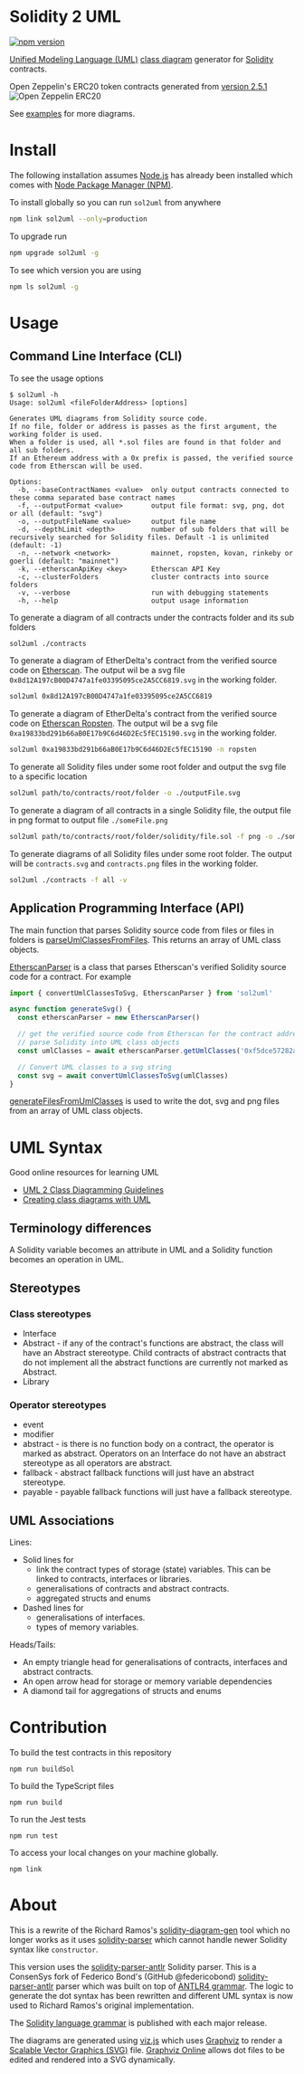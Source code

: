# Solidity 2 UML

[![npm version](https://badge.fury.io/js/sol2uml.svg)](https://badge.fury.io/js/sol2uml)

[Unified Modeling Language (UML)](https://en.wikipedia.org/wiki/Unified_Modeling_Language) [class diagram](https://en.wikipedia.org/wiki/Class_diagram) generator for [Solidity](https://solidity.readthedocs.io/) contracts.

Open Zeppelin's ERC20 token contracts generated from [version 2.5.1](https://github.com/OpenZeppelin/openzeppelin-solidity/tree/v2.5.1/contracts/token/ERC20)
![Open Zeppelin ERC20](./examples/OpenZeppelinERC20.svg)

See [examples](./examples/README.md) for more diagrams.

# Install

The following installation assumes [Node.js](https://nodejs.org/en/download/) has already been installed which comes with [Node Package Manager (NPM)](https://www.npmjs.com/).

To install globally so you can run `sol2uml` from anywhere
```bash
npm link sol2uml --only=production
```

To upgrade run
```bash
npm upgrade sol2uml -g
```

To see which version you are using
```bash
npm ls sol2uml -g
```

# Usage

## Command Line Interface (CLI)

To see the usage options
```
$ sol2uml -h
Usage: sol2uml <fileFolderAddress> [options]

Generates UML diagrams from Solidity source code.
If no file, folder or address is passes as the first argument, the working folder is used.
When a folder is used, all *.sol files are found in that folder and all sub folders.
If an Ethereum address with a 0x prefix is passed, the verified source code from Etherscan will be used.

Options:
  -b, --baseContractNames <value>  only output contracts connected to these comma separated base contract names
  -f, --outputFormat <value>       output file format: svg, png, dot or all (default: "svg")
  -o, --outputFileName <value>     output file name
  -d, --depthLimit <depth>         number of sub folders that will be recursively searched for Solidity files. Default -1 is unlimited (default: -1)
  -n, --network <network>          mainnet, ropsten, kovan, rinkeby or goerli (default: "mainnet")
  -k, --etherscanApiKey <key>      Etherscan API Key
  -c, --clusterFolders             cluster contracts into source folders
  -v, --verbose                    run with debugging statements
  -h, --help                       output usage information
```

To generate a diagram of all contracts under the contracts folder and its sub folders
```bash
sol2uml ./contracts
```

To generate a diagram of EtherDelta's contract from the verified source code on [Etherscan](https://etherscan.io/address/0x8d12A197cB00D4747a1fe03395095ce2A5CC6819#code). The output wil be a svg file `0x8d12A197cB00D4747a1fe03395095ce2A5CC6819.svg` in the working folder.
```bash
sol2uml 0x8d12A197cB00D4747a1fe03395095ce2A5CC6819
```

To generate a diagram of EtherDelta's contract from the verified source code on [Etherscan Ropsten](https://ropsten.etherscan.io/address/0xa19833bd291b66aB0E17b9C6d46D2Ec5fEC15190#code). The output wil be a svg file `0xa19833bd291b66aB0E17b9C6d46D2Ec5fEC15190.svg` in the working folder.
```bash
sol2uml 0xa19833bd291b66aB0E17b9C6d46D2Ec5fEC15190 -n ropsten
```

To generate all Solidity files under some root folder and output the svg file to a specific location
```bash
sol2uml path/to/contracts/root/folder -o ./outputFile.svg
```

To generate a diagram of all contracts in a single Solidity file, the output file in png format to output file `./someFile.png`
```bash
sol2uml path/to/contracts/root/folder/solidity/file.sol -f png -o ./someFile.png
```

To generate diagrams of all Solidity files under some root folder.  The output will be `contracts.svg` and `contracts.png` files in the working folder.
```bash
sol2uml ./contracts -f all -v
```

## Application Programming Interface (API)

The main function that parses Solidity source code from files or files in folders is [parseUmlClassesFromFiles](./lib/fileParser.d.ts#L3). This returns an array of UML class objects.
 
[EtherscanParser](./lib/etherscanParser.d.ts#L5) is a class that parses Etherscan's verified Solidity source code for a contract. For example
```ts
import { convertUmlClassesToSvg, EtherscanParser } from 'sol2uml'

async function generateSvg() {
  const etherscanParser = new EtherscanParser()

  // get the verified source code from Etherscan for the contract address and
  // parse Solidity into UML class objects
  const umlClasses = await etherscanParser.getUmlClasses('0xf5dce57282a584d2746faf1593d3121fcac444dc')

  // Convert UML classes to a svg string
  const svg = await convertUmlClassesToSvg(umlClasses)
}
```

[generateFilesFromUmlClasses](./lib/converter.d.ts#L3) is used to write the dot, svg and png files from an array of UML class objects.

# UML Syntax

Good online resources for learning UML
* [UML 2 Class Diagramming Guidelines](http://www.agilemodeling.com/style/classDiagram.htm)
* [Creating class diagrams with UML](https://www.ionos.com/digitalguide/websites/web-development/class-diagrams-with-uml/)

## Terminology differences

A Solidity variable becomes an attribute in UML and a Solidity function becomes an operation in UML.

## Stereotypes

### Class stereotypes

* Interface
* Abstract - if any of the contract's functions are abstract, the class will have an Abstract stereotype. Child contracts of abstract contracts that do not implement all the abstract functions are currently not marked as Abstract.
* Library

### Operator stereotypes

* event
* modifier
* abstract - is there is no function body on a contract, the operator is marked as abstract. Operators on an Interface do not have an abstract stereotype as all operators are abstract.
* fallback - abstract fallback functions will just have an abstract stereotype.
* payable - payable fallback functions will just have a fallback stereotype.

## UML Associations

Lines:
- Solid lines for
    - link the contract types of storage (state) variables. This can be linked to contracts, interfaces or libraries.
    - generalisations of contracts and abstract contracts.
    - aggregated structs and enums
- Dashed lines for
    - generalisations of interfaces.
    - types of memory variables.

Heads/Tails:
- An empty triangle head for generalisations of contracts, interfaces and abstract contracts.
- An open arrow head for storage or memory variable dependencies
- A diamond tail for aggregations of structs and enums

# Contribution

To build the test contracts in this repository

`npm run buildSol`

To build the TypeScript files

`npm run build`

To run the Jest tests

`npm run test`

To access your local changes on your machine globally.

`npm link`

# About

This is a rewrite of the Richard Ramos's [solidity-diagram-gen](https://github.com/richard-ramos/solidity-diagram-gen) tool which no longer works as it uses [solidity-parser](https://www.npmjs.com/package/solidity-parser/v/0.4.0) which cannot handle newer Solidity syntax like `constructor`.

This version uses the [solidity-parser-antlr](https://github.com/ConsenSys/solidity-parser-antlr) Solidity parser. This is a ConsenSys fork of Federico Bond's (GitHub @federicobond) [solidity-parser-antlr](https://github.com/federicobond/solidity-parser-antlr) parser which was built on top of [ANTLR4 grammar](https://github.com/solidityj/solidity-antlr4). The logic to generate the dot syntax has been rewritten and different UML syntax is now used to Richard Ramos's original implementation.

The [Solidity language grammar](https://solidity.readthedocs.io/en/develop/miscellaneous.html#language-grammar) is published with each major release.

The diagrams are generated using [viz.js](https://github.com/mdaines/viz.js/) which uses [Graphviz](http://www.graphviz.org/) to render a [Scalable Vector Graphics (SVG)](https://en.wikipedia.org/wiki/Scalable_Vector_Graphics) file. [Graphviz Online](https://dreampuf.github.io/GraphvizOnline/) allows dot files to be edited and rendered into a SVG dynamically.
